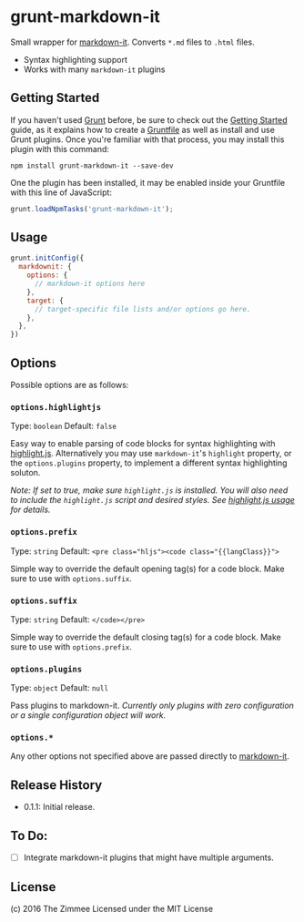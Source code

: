 # grunt-markdown-it

Small wrapper for [markdown-it](https://github.com/markdown-it/markdown-it). Converts `*.md` files to `.html` files.

- Syntax highlighting support
- Works with many `markdown-it` plugins

## Getting Started

If you haven't used [Grunt](http://gruntjs.com/) before, be sure to check out the [Getting Started](http://gruntjs.com/getting-started) guide, as it explains how to create a [Gruntfile](http://gruntjs.com/sample-gruntfile) as well as install and use Grunt plugins. Once you're familiar with that process, you may install this plugin with this command:

```shell
npm install grunt-markdown-it --save-dev
```

One the plugin has been installed, it may be enabled inside your Gruntfile with this line of JavaScript:

```js
grunt.loadNpmTasks('grunt-markdown-it');
```

## Usage

```js
grunt.initConfig({
  markdownit: {
    options: {
      // markdown-it options here
    },
    target: {
      // target-specific file lists and/or options go here.
    },
  },
})
```

## Options

Possible options are as follows:

### `options.highlightjs`
Type: `boolean` Default: `false`

Easy way to enable parsing of code blocks for syntax highlighting with [highlight.js](highlightjs.org/). Alternatively you may use `markdown-it`'s `highlight` property, or the `options.plugins` property, to implement a different syntax highlighting soluton.

_Note: If set to true, make sure `highlight.js` is installed. You will also need to include the `highlight.js` script and desired styles. See [highlight.js usage](highlightjs.org/usage/) for details._

### `options.prefix`
Type: `string` Default: `<pre class="hljs"><code class="{{langClass}}">`

Simple way to override the default opening tag(s) for a code block. Make sure to use with `options.suffix`.

### `options.suffix`
Type: `string` Default: `</code></pre>`

Simple way to override the default closing tag(s) for a code block. Make sure to use with `options.prefix`.

### `options.plugins`
Type: `object` Default: `null`

Pass plugins to markdown-it. _Currently only plugins with zero configuration or a single configuration object will work._

### `options.*`

Any other options not specified above are passed directly to [markdown-it](https://github.com/markdown-it/markdown-it).

## Release History

- 0.1.1: Initial release.

## To Do:

- [ ] Integrate markdown-it plugins that might have multiple arguments.

## License

(c) 2016 The Zimmee
Licensed under the MIT License
